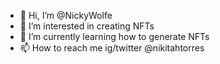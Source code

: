 - 👋 Hi, I’m @NickyWolfe
- 👀 I’m interested in creating NFTs
- 🌱 I’m currently learning how to generate NFTs
- 📫 How to reach me ig/twitter @nikitahtorres 

